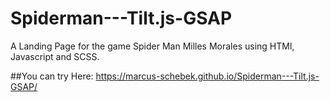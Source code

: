 # Spiderman---Tilt.js-GSAP

A Landing Page for the game Spider Man Milles Morales using HTMl, Javascript and SCSS.






##You can try Here:
https://marcus-schebek.github.io/Spiderman---Tilt.js-GSAP/
